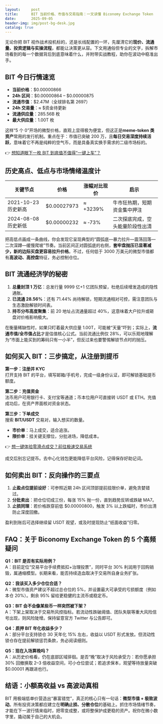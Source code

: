 ```yaml
---
layout:     post
title:      BIT 当前价格、市值与交易指南：一文读懂 Biconomy Exchange Token
date:       2025-09-05
header-img: img/post-bg-desk.jpg
catalog: true
---
```


无论你把 BIT 视作战术投机标的，还是长线配置的一环，先厘清它的**现价、流通量、投资逻辑与实操流程**，都能让决策更从容。下文用通俗但专业的文字，拆解市场看到的每一个数据背后到底意味着什么，并附带实战教程，助你在波动中稳准出手。

## BIT 今日行情速览

- **当前价格**：$0.00000866  
- **24h 区间**：$0.00000864 – $0.00000875  
- **流通市值**：$2.47M（全球排名第 2697）  
- **24h 交易量**：≈ $资金待更新  
- **流通供应量**：285.56B 枚  
- **最大供应量**：1.00T 枚  

这样“5 个 0”开场的微型价格，直观上显得极为便宜，但这正是**meme-token 类资产**常用的发行机制。重点在于：市值已突破 200 万，且**每日交易深度持续活跃**，意味着它不再是纯粹的空气币，而是具备真实换手需求的二级市场标的。

👉 [想知道眼下一枚 BIT 到底值不值得“一键上车”？](https://okxdog.com/)

## 历史高点、低点与市场情绪温度计

| 关键节点     | 价格         | 涨幅对比现价 | 启示                               |
|--------------|--------------|--------------|------------------------------------|
| 2021-10-23 历史新高 | $0.00027973  | ≈ +3239%  | 牛市狂热期，短期资金集中押注        |
| 2024-08-08 历史新低 | $0.00000232  | ≈ ‑73%       | 二次探底完成，空头能量阶段性出清    |

把高低点画成一条曲线，你会发现它呈现典型的“圆弧底—暴力拉升—震荡回落—二次深蹲—缓慢爬坡”节奏。当前区间正对圆弧底的右侧，**套牢盘抛压已显著减少，新的边际买盘更容易拉升价格**。不过，任何低于 3000 万美元的微型市值都有**高波动、高控盘**特征，务必控制仓位。

## BIT 流通经济学的秘密

1. **总量封顶 1 万亿**：总发行量 9999 亿+1 亿团队预留，杜绝后续增发造成的隐性通胀。  
2. **已流通 28.56%**：还有 71.44% 尚待解锁，短期流通相对可控，需注意团队与生态激励解锁时间表。  
3. **持币分布高度聚集**：前 20 地址占流通量超过 40%，这意味着大户拉升或砸盘对价格影响极大。  

在衡量稀缺性时，如果只盯着最大供应量 1.00T，可能被“天量”吓到；实际上，**流通市值/全市值占比**才是估值核心公式。当前流通比例仅 28%，可以乐观地理解为“市面上能买到的筹码只有一小半”，但反过来也要警惕解锁节点时的抛压。

## 如何买入 BIT：三步搞定，从注册到提币

**第一步：注册并 KYC**  
打开支持 BIT 的平台，填写邮箱/手机号，完成一级身份认证，即可解锁基础提币额度。

**第二步：充值资金**  
法币用户可用银行卡、支付宝等通道；币本位用户可直接转 USDT 或 ETH。充值成功后，在资产界面核对资金状态。

**第三步：下单成交**  
搜索 **BIT/USDT** 交易对，输入想买的数量。  
- **市价单**：马上成交，适合追涨。  
- **限价单**：挂关键支撑位，分批进场，降低成本。  

👉 [想一键体验零滑点成交？前往极速交易系统](https://okxdog.com/)

成交后别忘记提币。去中心化钱包更能降低平台风险，记得保存好助记词。

## 如何卖出 BIT：反向操作的三要点

1. **止盈点位提前设好**：可参照近期 24h 区间顶部提前挂限价单，避免贪婪错过。  
2. **分批卖出**：把仓位切成三份，每涨 15% 抛一份，直到趋势反转或跌破 MA7。  
3. **止损同理**：若价格跌穿前低 $0.00000800，触发 3% 以上跌幅时，市价出清防止深度回撤。  

盈利到账后可选择继续留 USDT 观望，或及时提现防止“纸面收益”归零。

## FAQ：关于 Biconomy Exchange Token 的 5 个高频疑问

**Q1：BIT 是否有实际用例？**  
A：目前定位“交易平台手续费抵扣+治理投票”，同时平台 30% 利润用于回购销毁，属通缩模型。长期来看，能否持续造血取决于交易所自身业务扩张。

**Q2：我该买入多少仓位合适？**  
A：微型市值资产建议不超过总仓位的 5%，并设置最大可承受的亏损额度（例如本仓 20%）。剩余 95% 留给更稳健的主流币或稳定币。

**Q3：BIT 会不会像某些币一样突然被下架？**  
A：下架上架取决于交易所风控指标。若流动性跌破阈值、团队失联等重大风险信号出现，则风险陡增。保持留意官方 Twitter 与公告即可。

**Q4：质押 BIT 年化收益多少？**  
A：部分平台支持锁仓 30 天年化 15% 左右，收益以 USDT 形式发放。但流动性锁仓存在提前解锁惩罚条款，务必阅读细则。

**Q5：现在入场算晚吗？**  
A：从历史价格看，仍在底部区域徘徊。是否“晚”取决于风险承受力：若你愿承担 30% 回撤换取 2–3 倍收益空间，可小仓位尝试；若追求保本，观望等待放量突破 $0.00001 再跟进也行。

## 结语：小额高收益 vs 高波动真相

BIT 用极端低单价营造出“暴富错觉”，真正的核心只有一句话：**微型市值 + 极致波动**。所有投资决策都应建立在**明确止损、分散仓位**的基础上。抓住市场情绪节奏，才能在下一波行情来临时，把零变成整，或将整保护成更稳的资产。祝你在微小数字里，撬动属于自己的大机会。